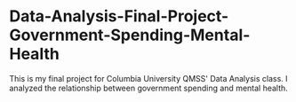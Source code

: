 # Data-Analysis-Final-Project-Government-Spending-Mental-Health

This is my final project for Columbia University QMSS' Data Analysis class. I analyzed the relationship between government spending and mental health. 
